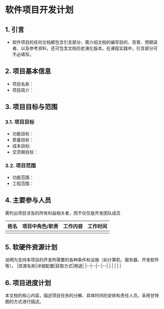 # 软件项目开发计划
## 1. 引言
+ 软件项目的任何文档都包含引言部分，需介绍文档的编写目的、背景、预期读者、以及参考资料，还可包含文档历史演化版本。在课程实践中，引言部分可不必填写。

## 2. 项目基本信息
+ 项目名称：
+ 项目简介：

## 3. 项目目标与范围
### 3.1. 项目目标
+ 功能目标：
+ 质量目标：
+ 成本目标:
+ 交货期目标：

### 3.2. 项目范围
+ 功能范围：
+ 工程范围：

## 4. 主要参与人员
需列出项目涉及的所有利益相关者，而不仅仅是开发团队成员

|姓名|项目中角色/职责|工作内容|工作时间|
|--|--|--|--|
| | | | |

## 5. 软硬件资源计划
说明为支持本项目的开发所需要的各种条件和设施（如计算机、服务器、开发软件等）。
|资源名称|详细配置|获取方式|用途|
|--|--|--|--|
| | | | |

## 6. 项目进度计划
本文档的核心内容，描述项目任务的分解、具体时间的安排和责任人员，采用甘特图的方式进行描述。